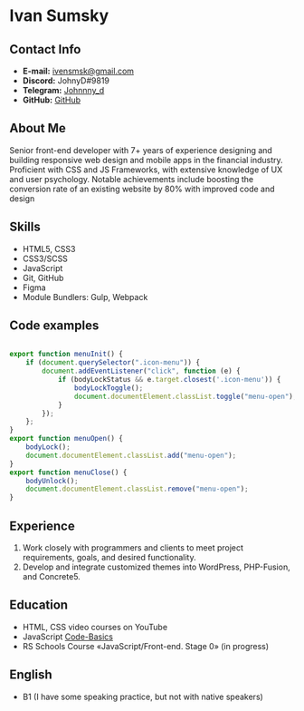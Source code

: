 # Ivan Sumsky

## Contact Info
- **E-mail:**  ivensmsk@gmail.com
- **Discord:**  JohnyD#9819
- **Telegram:** [Johnnny_d](https://t.me/Johnnny_d)
- **GitHub:** [GitHub](https://github.com/BonkiDonki)

## About Me
Senior front-end developer with 7+ years of experience designing and building responsive web design and mobile apps in the financial industry. Proficient with CSS and JS Frameworks, with extensive knowledge of UX and user psychology. Notable achievements include boosting the conversion rate of an existing website by 80% with improved code and design

## Skills

- HTML5, CSS3
- CSS3/SCSS
- JavaScript
- Git, GitHub
- Figma
- Module Bundlers: Gulp, Webpack

## Code examples
```javascript

export function menuInit() {
	if (document.querySelector(".icon-menu")) {
		document.addEventListener("click", function (e) {
			if (bodyLockStatus && e.target.closest('.icon-menu')) {
				bodyLockToggle();
				document.documentElement.classList.toggle("menu-open");
			}
		});
	};
}
export function menuOpen() {
	bodyLock();
	document.documentElement.classList.add("menu-open");
}
export function menuClose() {
	bodyUnlock();
	document.documentElement.classList.remove("menu-open");
}
```

## Experience
1. Work closely with programmers and clients to meet project requirements, goals, and desired functionality.
2. Develop and integrate customized themes into WordPress, PHP-Fusion, and Concrete5.

## Education
-  HTML, CSS video courses on YouTube
- JavaScript [Code-Basics](https://ru.code-basics.com/)
- RS Schools Course «JavaScript/Front-end. Stage 0» (in progress)

## English
- B1 (I have some speaking practice, but not with native speakers)
